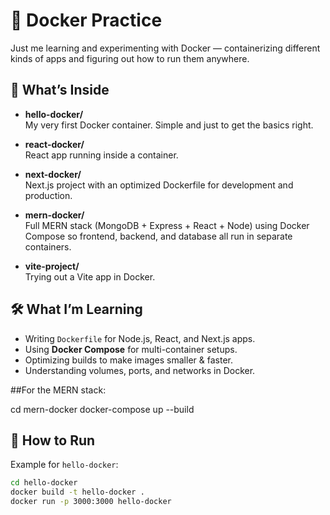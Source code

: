# 🐳 Docker Practice

Just me learning and experimenting with Docker — containerizing different kinds of apps and figuring out how to run them anywhere.

## 📌 What’s Inside

- **hello-docker/**  
  My very first Docker container. Simple and just to get the basics right.

- **react-docker/**  
  React app running inside a container.

- **next-docker/**  
  Next.js project with an optimized Dockerfile for development and production.

- **mern-docker/**  
  Full MERN stack (MongoDB + Express + React + Node) using Docker Compose so frontend, backend, and database all run in separate containers.

- **vite-project/**  
  Trying out a Vite app in Docker.

## 🛠 What I’m Learning
- Writing `Dockerfile` for Node.js, React, and Next.js apps.
- Using **Docker Compose** for multi-container setups.
- Optimizing builds to make images smaller & faster.
- Understanding volumes, ports, and networks in Docker.

##For the MERN stack:

cd mern-docker
docker-compose up --build


## 🚀 How to Run
Example for `hello-docker`:
```bash
cd hello-docker
docker build -t hello-docker .
docker run -p 3000:3000 hello-docker
